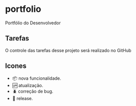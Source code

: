 # portfolio

Portfólio do Desenvolvedor

## Tarefas

O controle das tarefas desse projeto será realizado no GitHub

## Icones

- :package: nova funcionalidade.
- :up: atualização.
- :beetle: correção de bug.
- :checkered_flag: release.


